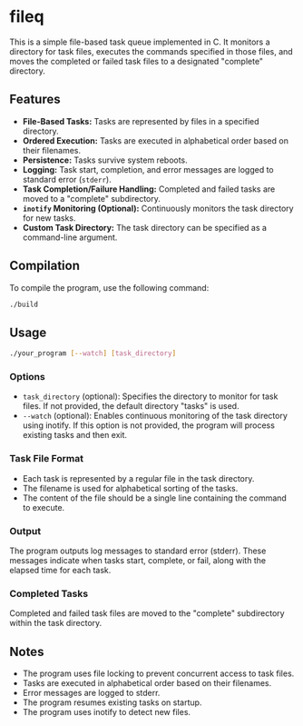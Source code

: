 # fileq
This is a simple file-based task queue implemented in C. It monitors a directory for task files, executes the commands specified in those files, and moves the completed or failed task files to a designated "complete" directory.

## Features

* **File-Based Tasks:** Tasks are represented by files in a specified directory.
* **Ordered Execution:** Tasks are executed in alphabetical order based on their filenames.
* **Persistence:** Tasks survive system reboots.
* **Logging:** Task start, completion, and error messages are logged to standard error (`stderr`).
* **Task Completion/Failure Handling:** Completed and failed tasks are moved to a "complete" subdirectory.
* **`inotify` Monitoring (Optional):** Continuously monitors the task directory for new tasks.
* **Custom Task Directory:** The task directory can be specified as a command-line argument.

## Compilation

To compile the program, use the following command:
```sh
./build
```

## Usage

```sh
./your_program [--watch] [task_directory] 
```
### Options

* `task_directory` (optional): Specifies the directory to monitor for task files. If not provided, the default directory "tasks" is used.
* `--watch` (optional): Enables continuous monitoring of the task directory using inotify. If this option is not provided, the program will process existing tasks and then exit.

### Task File Format
* Each task is represented by a regular file in the task directory.
* The filename is used for alphabetical sorting of the tasks.
* The content of the file should be a single line containing the command to execute.

### Output
The program outputs log messages to standard error (stderr). These messages indicate when tasks start, complete, or fail, along with the elapsed time for each task.

### Completed Tasks
Completed and failed task files are moved to the "complete" subdirectory within the task directory.

## Notes

* The program uses file locking to prevent concurrent access to task files.
* Tasks are executed in alphabetical order based on their filenames.
* Error messages are logged to stderr.
* The program resumes existing tasks on startup.
* The program uses inotify to detect new files.